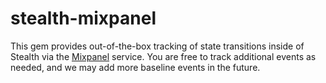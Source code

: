 # stealth-mixpanel

This gem provides out-of-the-box tracking of state transitions inside of Stealth via the [Mixpanel](https://mixpanel.com) service. You are free to track additional events as needed, and we may add more baseline events in the future.
